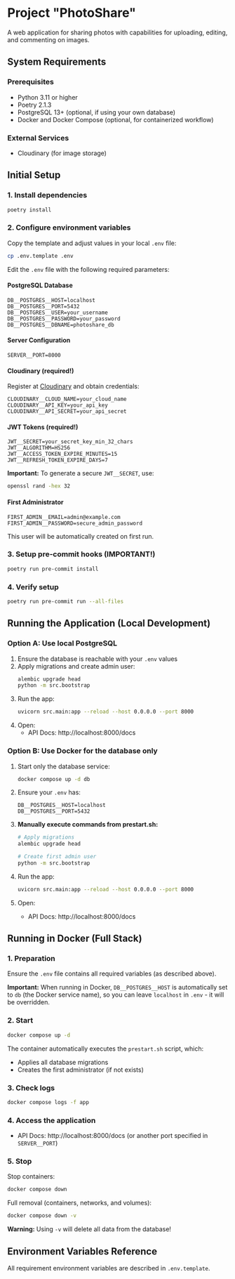 # Project "PhotoShare"

A web application for sharing photos with capabilities for uploading, editing, and commenting on images.

## System Requirements

### Prerequisites
- Python 3.11 or higher
- Poetry 2.1.3
- PostgreSQL 13+ (optional, if using your own database)
- Docker and Docker Compose (optional, for containerized workflow)

### External Services
- Cloudinary (for image storage)

## Initial Setup

### 1. Install dependencies

```bash
poetry install
```

### 2. Configure environment variables

Copy the template and adjust values in your local `.env` file:

```bash
cp .env.template .env
```

Edit the `.env` file with the following required parameters:

#### PostgreSQL Database
```env
DB__POSTGRES__HOST=localhost
DB__POSTGRES__PORT=5432
DB__POSTGRES__USER=your_username
DB__POSTGRES__PASSWORD=your_password
DB__POSTGRES__DBNAME=photoshare_db
```

#### Server Configuration
```env
SERVER__PORT=8000
```

#### Cloudinary (required!)
Register at [Cloudinary](https://cloudinary.com/) and obtain credentials:
```env
CLOUDINARY__CLOUD_NAME=your_cloud_name
CLOUDINARY__API_KEY=your_api_key
CLOUDINARY__API_SECRET=your_api_secret
```

#### JWT Tokens (required!)
```env
JWT__SECRET=your_secret_key_min_32_chars
JWT__ALGORITHM=HS256
JWT__ACCESS_TOKEN_EXPIRE_MINUTES=15
JWT__REFRESH_TOKEN_EXPIRE_DAYS=7
```

**Important:** To generate a secure `JWT__SECRET`, use:
```bash
openssl rand -hex 32
```

#### First Administrator
```env
FIRST_ADMIN__EMAIL=admin@example.com
FIRST_ADMIN__PASSWORD=secure_admin_password
```

This user will be automatically created on first run.

### 3. Setup pre-commit hooks (IMPORTANT!)

```bash
poetry run pre-commit install
```

### 4. Verify setup

```bash
poetry run pre-commit run --all-files
```

## Running the Application (Local Development)

### Option A: Use local PostgreSQL

1. Ensure the database is reachable with your `.env` values
2. Apply migrations and create admin user:
   ```bash
   alembic upgrade head
   python -m src.bootstrap
   ```
3. Run the app:
   ```bash
   uvicorn src.main:app --reload --host 0.0.0.0 --port 8000
   ```
4. Open:
   - API Docs: http://localhost:8000/docs

### Option B: Use Docker for the database only

1. Start only the database service:
   ```bash
   docker compose up -d db
   ```

2. Ensure your `.env` has:
   ```env
   DB__POSTGRES__HOST=localhost
   DB__POSTGRES__PORT=5432
   ```

3. **Manually execute commands from prestart.sh:**
   ```bash
   # Apply migrations
   alembic upgrade head

   # Create first admin user
   python -m src.bootstrap
   ```

4. Run the app:
   ```bash
   uvicorn src.main:app --reload --host 0.0.0.0 --port 8000
   ```

5. Open:
   - API Docs: http://localhost:8000/docs

## Running in Docker (Full Stack)

### 1. Preparation

Ensure the `.env` file contains all required variables (as described above).

**Important:** When running in Docker, `DB__POSTGRES__HOST` is automatically set to `db` (the Docker service name), so you can leave `localhost` in `.env` - it will be overridden.

### 2. Start

```bash
docker compose up -d
```

The container automatically executes the `prestart.sh` script, which:
- Applies all database migrations
- Creates the first administrator (if not exists)

### 3. Check logs

```bash
docker compose logs -f app
```

### 4. Access the application

- API Docs: http://localhost:8000/docs (or another port specified in `SERVER__PORT`)

### 5. Stop

Stop containers:
```bash
docker compose down
```

Full removal (containers, networks, and volumes):
```bash
docker compose down -v
```

**Warning:** Using `-v` will delete all data from the database!

## Environment Variables Reference

All requirement environment variables are described in `.env.template`.
